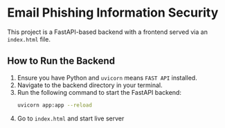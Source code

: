# Email Phishing Information Security

This project is a FastAPI-based backend with a frontend served via an `index.html` file.

## How to Run the Backend

1. Ensure you have Python and `uvicorn` means `FAST API` installed.
2. Navigate to the backend directory in your terminal.
3. Run the following command to start the FastAPI backend:
   ```bash
   uvicorn app:app --reload

4. Go to `index.html` and start live server 
